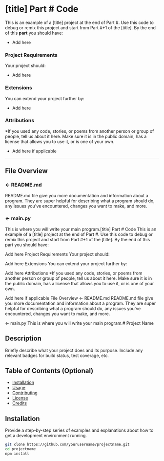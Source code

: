 # [title] Part # Code

This is an example of a [title] project at the end of Part #. Use this code to debug or remix this project and start from Part #+1 of the [title]. By the end of this **part** you should have:
- Add here


### Project Requirements
Your project should:
- Add here


### Extensions
You can extend your project further by:
- Add here


###  Attributions
*If you used any code, stories, or poems from another person or group of people, tell us about it here. Make sure it is in the public domain, has a license that allows you to use it, or is one of your own. 
- Add here if applicable

---

## File Overview

### ← README.md

README.md file give you more documentation and information about a program. They are super helpful for describing what a program should do, any issues you've encountered, changes you want to make, and more. 

### ← main.py
This is where you will write your main program.[title] Part # Code
This is an example of a [title] project at the end of Part #. Use this code to debug or remix this project and start from Part #+1 of the [title]. By the end of this part you should have:

Add here
Project Requirements
Your project should:

Add here
Extensions
You can extend your project further by:

Add here
Attributions
*If you used any code, stories, or poems from another person or group of people, tell us about it here. Make sure it is in the public domain, has a license that allows you to use it, or is one of your own.

Add here if applicable
File Overview
← README.md
README.md file give you more documentation and information about a program. They are super helpful for describing what a program should do, any issues you've encountered, changes you want to make, and more.

← main.py
This is where you will write your main program.# Project Name

## Description

Briefly describe what your project does and its purpose. Include any relevant badges for build status, test coverage, etc.

## Table of Contents (Optional)

- [Installation](#installation)
- [Usage](#usage)
- [Contributing](#contributing)
- [License](#license)
- [Credits](#credits)

## Installation

Provide a step-by-step series of examples and explanations about how to get a development environment running.

```bash
git clone https://github.com/yourusername/projectname.git
cd projectname
npm install
